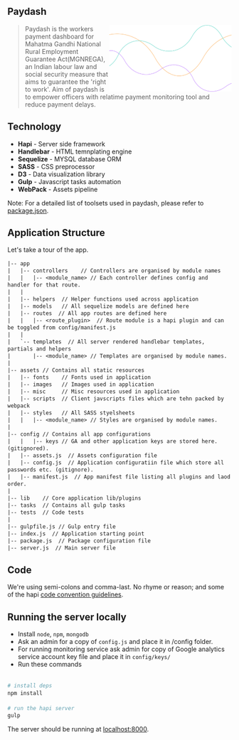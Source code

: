 ## Paydash
<img align="right" height="150" src="assets/images/charts.png">

> Paydash is the workers payment dashboard for Mahatma Gandhi National Rural Employment Guarantee Act(MGNREGA), an Indian labour law and social security measure that aims to guarantee the 'right to work'. Aim of paydash is to empower officers with relatime payment monitoring tool and reduce payment delays. 

## Technology

- **Hapi** - Server side framework
- **Handlebar** - HTML temnplating engine
- **Sequelize** - MYSQL database ORM
- **SASS** - CSS preprocessor 
- **D3** - Data visualization library
- **Gulp** - Javascript tasks automation
- **WebPack** - Assets pipeline

Note: For a detailed list of toolsets used in paydash, please refer to [package.json](package.json). 

## Application Structure

Let's take a tour of the app.
```
|-- app
|   |-- controllers    // Controllers are organised by module names
|   |   |-- <module_name> // Each controller defines config and handler for that route.
|   |
|   |-- helpers  // Helper functions used across application
|   |-- models   // All sequelize models are defined here
|   |-- routes  // All app routes are defined here
|   |   |-- <route_plugin>  // Route module is a hapi plugin and can be toggled from config/manifest.js
|   |
|   `-- templates  // All server rendered handlebar templates, partials and helpers
|       |-- <module_name> // Templates are organised by module names.
|   
|-- assets // Contains all static resources 
|   |-- fonts    // Fonts used in application
|   |-- images   // Images used in application
|   |-- misc     // Misc resources used in application
|   |-- scripts  // Client javscripts files which are tehn packed by webpack
|   |-- styles   // All SASS styelsheets
|   |   |-- <module_name> // Styles are organised by module names. 
|   
|-- config // Contains all app configurations 
|   |   |-- keys // GA and other application keys are stored here. (gitignored).
|   |-- assets.js  // Assets configuration file 
|   |-- config.js  // Application configuratiin file which store all passwords etc. (gitignore). 
|   |-- manifest.js  // App manifest file listing all plugins and laod order. 
|   
|-- lib    // Core application lib/plugins 
|-- tasks  // Contains all gulp tasks 
|-- tests  // Code tests
|
|-- gulpfile.js // Gulp entry file 
|-- index.js  // Application starting point
|-- package.js  // Package configuration file
|-- server.js  // Main server file
```

## Code

We're using semi-colons and comma-last. No rhyme or reason; and some of the hapi [code convention guidelines](http://hapijs.com/styleguide).

## Running the server locally

 - Install  `node`, `npm`, `mongodb`
 - Ask an admin for a copy of `config.js` and place it in /config folder.
 - For running monitoring service ask admin for copy of Google analytics service account key file and place it in `config/keys/`
 - Run these commands

```sh

# install deps
npm install

# run the hapi server
gulp

```
The server should be running at [localhost:8000](https://localhost:8000).


